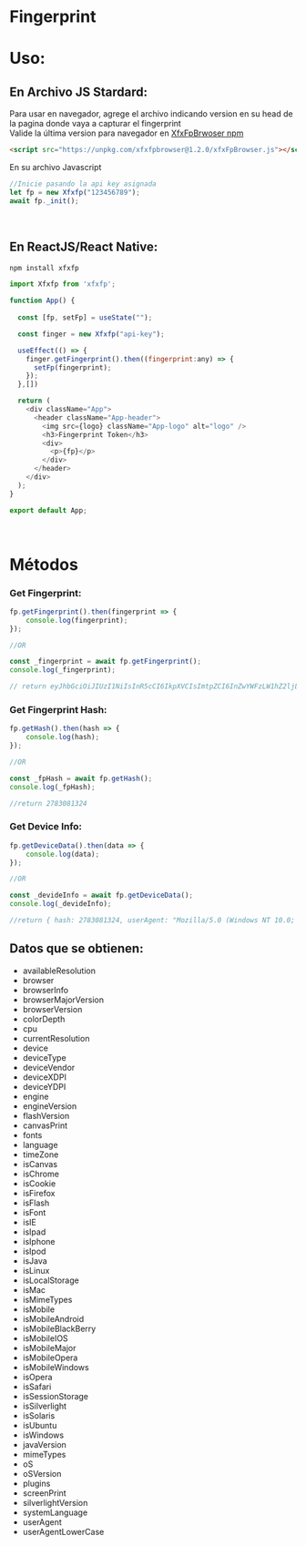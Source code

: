 # Fingerprint #



# Uso:

## En Archivo JS Stardard:

Para usar en navegador, agrege el archivo indicando version en su head de la pagina donde vaya a capturar el fingerprint 
<br/>
Valide la última version para navegador en  [XfxFpBrwoser npm](https://www.npmjs.com/package/xfxfpbrowser)
```html
<script src="https://unpkg.com/xfxfpbrowser@1.2.0/xfxFpBrowser.js"></script>

```

En su archivo Javascript
```javascript
//Inicie pasando la api key asignada
let fp = new Xfxfp("123456789");
await fp._init();
```
<br/>

## En ReactJS/React Native:
```cmd
npm install xfxfp
```

```javascript
import Xfxfp from 'xfxfp';

function App() {
  
  const [fp, setFp] = useState("");

  const finger = new Xfxfp("api-key");

  useEffect(() => {
    finger.getFingerprint().then((fingerprint:any) => {
      setFp(fingerprint);
    });
  },[])

  return (
    <div className="App">
      <header className="App-header">
        <img src={logo} className="App-logo" alt="logo" />
        <h3>Fingerprint Token</h3>
        <div>
          <p>{fp}</p>
        </div>
      </header>
    </div>
  );
}

export default App;
```
<br/>

# Métodos

### Get Fingerprint:
```javascript
fp.getFingerprint().then(fingerprint => {
    console.log(fingerprint);
});

//OR

const _fingerprint = await fp.getFingerprint();
console.log(_fingerprint);

// return eyJhbGciOiJIUzI1NiIsInR5cCI6IkpXVCIsImtpZCI6InZwYWFzLW1hZ2ljLWNvb2tpZS0xZmM1NDJhM2U0NDE0YTQ0YjI2MTE2NjgxOTVlMmJmZS80ZjQ5MTAifQ==.eyJoYXNoIjoyNzgzMDgxMzI0LCJ1c2VyQWdlbnQiOiJNb3ppbGxhLzUuMCAoV2luZG93cyBOVCAxMC4wOyBXaW42NDsgeDY0OyBydjoxMDMuMCkgR2Vja28vMjAxMDAxMDEgRmlyZWZveC8xMDMuMCIsInVzZXJBZ2VudExvd2VyQ2FzZSI6Im1vemlsbGEvNS4wICh3aW5kb3dzIG50IDEwLjA7IHdpbjY0OyB4NjQ7IHJ2OjEwMy4wKSBnZWNrby8yMDEwMDEw...
```

### Get Fingerprint Hash:
```javascript
fp.getHash().then(hash => {
    console.log(hash);
});

//OR

const _fpHash = await fp.getHash();
console.log(_fpHash);

//return 2783081324
```

### Get Device Info:
```javascript
fp.getDeviceData().then(data => {
    console.log(data);
});

//OR

const _devideInfo = await fp.getDeviceData();
console.log(_devideInfo);

//return { hash: 2783081324, userAgent: "Mozilla/5.0 (Windows NT 10.0; Win64; x64; rv:103.0) Gecko/20100101 Firefox/103.0", userAgentLowerCase: "mozilla/5.0...
```

## Datos que se obtienen:
- availableResolution
- browser
- browserInfo
- browserMajorVersion
- browserVersion
- colorDepth
- cpu
- currentResolution
- device
- deviceType
- deviceVendor
- deviceXDPI
- deviceYDPI
- engine
- engineVersion
- flashVersion
- canvasPrint
- fonts
- language
- timeZone
- isCanvas
- isChrome
- isCookie
- isFirefox
- isFlash
- isFont
- isIE
- isIpad
- isIphone
- isIpod
- isJava
- isLinux
- isLocalStorage
- isMac
- isMimeTypes
- isMobile
- isMobileAndroid
- isMobileBlackBerry
- isMobileIOS
- isMobileMajor
- isMobileOpera
- isMobileWindows
- isOpera
- isSafari
- isSessionStorage
- isSilverlight
- isSolaris
- isUbuntu
- isWindows
- javaVersion
- mimeTypes
- oS
- oSVersion
- plugins
- screenPrint
- silverlightVersion
- systemLanguage
- userAgent
- userAgentLowerCase